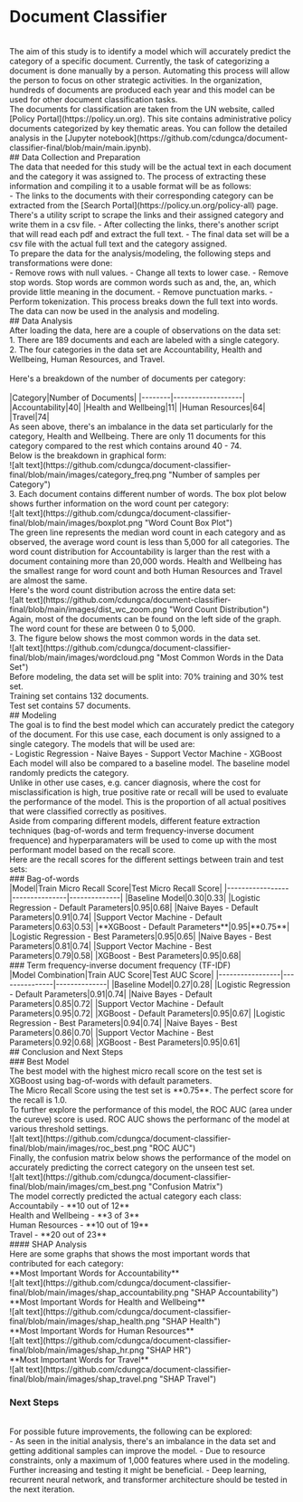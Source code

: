 # Document Classifier
<br/>
The aim of this study is to identify a model which will accurately predict the category of a specific document. Currently, the task of categorizing a document is done manually by a person. Automating this process will allow the person to focus on other strategic activities. In the organization, hundreds of documents are produced each year and this model can be used for other document classification tasks.
<br/>
The documents for classification are taken from the UN website, called [Policy Portal](https://policy.un.org). This site contains administrative policy documents categorized by key thematic areas. You can follow the detailed analysis in the [Jupyter notebook](https://github.com/cdungca/document-classifier-final/blob/main/main.ipynb).
<br/>
## Data Collection and Preparation
<br/>
The data that needed for this study will be the actual text in each document and the category it was assigned to. The process of extracting these information and compiling it to a usable format will be as follows:
<br/>
- The links to the documents with their corresponding category can be extracted from the [Search Portal](https://policy.un.org/policy-all) page. There's a utility script to scrape the links and their assigned category and write them in a csv file.
- After collecting the links, there's another script that will read each pdf and extract the full text.  
- The final data set will be a csv file with the actual full text and the category assigned.
<br/>
To prepare the data for the analysis/modeling, the following steps and transformations were done:
<br/>
- Remove rows with null values.
- Change all texts to lower case.
- Remove stop words. Stop words are common words such as and, the, an, which provide little meaning in the document.
- Remove punctuation marks.
- Perform tokenization. This process breaks down the full text into words.
<br/>
The data can now be used in the analysis and modeling.
<br/>
## Data Analysis
<br/>
After loading the data, here are a couple of observations on the data set:
<br/>
1. There are 189 documents and each are labeled with a single category.
<br/>
2. The four categories in the data set are Accountability, Health and Wellbeing, Human Resources, and Travel. <br/>
<br/>
Here's a breakdown of the number of documents per category:<br/>
<br/>
|Category|Number of Documents|
|--------|-------------------|
|Accountability|40|
|Health and Wellbeing|11|
|Human Resources|64|
|Travel|74|
<br/>
As seen above, there's an imbalance in the data set particularly for the category, Health and Wellbeing. There are only 11 documents for this category compared to the rest which contains around 40 - 74. 
<br/>
Below is the breakdown in graphical form:
<br/>
![alt text](https://github.com/cdungca/document-classifier-final/blob/main/images/category_freq.png "Number of samples per Category")
<br/>
3. Each document contains different number of words. The box plot below shows further information on the word count per category:
<br/>
![alt text](https://github.com/cdungca/document-classifier-final/blob/main/images/boxplot.png "Word Count Box Plot")
<br/>
The green line represents the median word count in each category and as observed, the average word count is less than 5,000 for all categories. The word count distribution for Accountability is larger than the rest with a document containing more than 20,000 words. Health and Wellbeing has the smallest range for word count and both Human Resources and Travel are almost the same.
<br/>
Here's the word count distribution across the entire data set:
<br/>
![alt text](https://github.com/cdungca/document-classifier-final/blob/main/images/dist_wc_zoom.png "Word Count Distribution")
<br/>
Again, most of the documents can be found on the left side of the graph. The word count for these are between 0 to 5,000.
<br/>
3. The figure below shows the most common words in the data set.
<br/>
![alt text](https://github.com/cdungca/document-classifier-final/blob/main/images/wordcloud.png "Most Common Words in the Data Set")
<br/>
Before modeling, the data set will be split into: 70% training and 30% test set.
<br/>
Training set contains 132 documents.<br/>
Test set contains 57 documents.
<br/>
## Modeling
<br/>
The goal is to find the best model which can accurately predict the category of the document. For this use case, each document is only assigned to a single category. The models that will be used are:
<br/>
- Logistic Regression
- Naive Bayes
- Support Vector Machine
- XGBoost
<br/>
Each model will also be compared to a baseline model. The baseline model randomly predicts the category. 
<br/>
Unlike in other use cases, e.g. cancer diagnosis, where the cost for misclassification is high, true positive rate or recall will be used to evaluate the performance of the model.  This is the proportion of all actual positives that were classified correctly as positives.
<br/>
Aside from comparing different models, different feature extraction techniques (bag-of-words and term frequency-inverse document frequence) and hyperparamaters will be used to come up with the most performant model based on the recall score. 
<br/>
Here are the recall scores for the different settings between train and test sets:
<br/>
### Bag-of-words
<br/>
|Model|Train Micro Recall Score|Test Micro Recall Score|
|-----------------|---------------|--------------|
|Baseline Model|0.30|0.33|
|Logistic Regression - Default Parameters|0.95|0.68|
|Naive Bayes - Default Parameters|0.91|0.74|
|Support Vector Machine - Default Parameters|0.63|0.53|
|**XGBoost - Default Parameters**|0.95|**0.75**|
|Logistic Regression - Best Parameters|0.95|0.65|
|Naive Bayes - Best Parameters|0.81|0.74|
|Support Vector Machine - Best Parameters|0.79|0.58|
|XGBoost - Best Parameters|0.95|0.68|
<br/>
### Term frequency-inverse document frequency (TF-IDF)
<br/>
|Model Combination|Train AUC Score|Test AUC Score|
|-----------------|---------------|--------------|
|Baseline Model|0.27|0.28|
|Logistic Regression - Default Parameters|0.91|0.74|
|Naive Bayes - Default Parameters|0.85|0.72|
|Support Vector Machine - Default Parameters|0.95|0.72|
|XGBoost - Default Parameters|0.95|0.67|
|Logistic Regression - Best Parameters|0.94|0.74|
|Naive Bayes - Best Parameters|0.86|0.70|
|Support Vector Machine - Best Parameters|0.92|0.68|
|XGBoost - Best Parameters|0.95|0.61|
<br/>
## Conclusion and Next Steps
<br/>
### Best Model
<br/>
The best model with the highest micro recall score on the test set is XGBoost using bag-of-words with default parameters.
<br/>
The Micro Recall Score using the test set is **0.75**. The perfect score for the recall is 1.0.
<br/>
To further explore the performance of this model, the ROC AUC (area under the cureve) score is used.  ROC AUC shows the performanc of the model at various threshold settings. 
<br/>
![alt text](https://github.com/cdungca/document-classifier-final/blob/main/images/roc_best.png "ROC AUC")
<br/>
Finally, the confusion matrix below shows the performance of the model on accurately predicting the correct category on the unseen test set.
<br/>
![alt text](https://github.com/cdungca/document-classifier-final/blob/main/images/cm_best.png "Confusion Matrix")
<br/>
The model correctly predicted the actual category each class:
<br/>
Accountabily - **10 out of 12**<br/>
Health and Wellbeing - **3 of 3**<br/>
Human Resources - **10 out of 19**<br/>
Travel - **20 out of 23**
<br/>
#### SHAP Analysis
<br/>
Here are some graphs that shows the most important words that contributed for each category:
<br/>
**Most Important Words for Accountability**
<br/>
![alt text](https://github.com/cdungca/document-classifier-final/blob/main/images/shap_accountability.png "SHAP Accountability")
<br/>
**Most Important Words for Health and Wellbeing**
<br/>
![alt text](https://github.com/cdungca/document-classifier-final/blob/main/images/shap_health.png "SHAP Health")
<br/>
**Most Important Words for Human Resources**
<br/>
![alt text](https://github.com/cdungca/document-classifier-final/blob/main/images/shap_hr.png "SHAP HR")
<br/>
**Most Important Words for Travel**
<br/>
![alt text](https://github.com/cdungca/document-classifier-final/blob/main/images/shap_travel.png "SHAP Travel")
<br/>

### Next Steps
<br/>
For possible future improvements, the following can be explored:
<br/>
- As seen in the initial analysis, there's an imbalance in the data set and getting additional samples can improve the model.
- Due to resource constraints, only a maximum of 1,000 features where used in the modeling. Further increasing and testing it might be beneficial.
- Deep learning, recurrent neural network, and transformer architecture should be tested in the next iteration.




